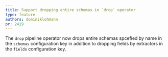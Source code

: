 ```yaml
---
title: Support dropping entire schemas in `drop` operator
type: feature
authors: dominiklohmann
pr: 2419
---
```


The `drop` pipeline operator now drops entire schemas spcefied by name in the
`schemas` configuration key in addition to dropping fields by extractors in the
`fields` configuration key.
